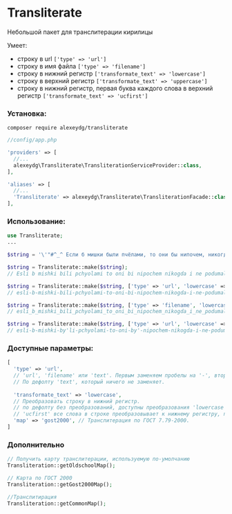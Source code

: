 # Transliterate
Небольшой пакет для транслитерации кирилицы

Умеет:
* строку в url ```['type' => 'url']```
* строку в имя файла ```['type' => 'filename']```
* строку в нижний регистр ```['transformate_text' => 'lowercase']```
* строку в верхний регистр ```['transformate_text' => 'uppercase']```
* строку в нижний регистр, первая буква каждого слова в верхний регистр ```['transformate_text' => 'ucfirst']```

### Установка:
```
composer require alexeydg/transliterate
```

```php
//config/app.php

'providers' => [
  //...
  alexeydg\Transliterate\TransliterationServiceProvider::class,
],

'aliases' => [
  //...
  'Transliterate' => alexeydg\Transliterate\TransliterationFacade::class,
],
```

### Использование:
```php
use Transliterate;
...

$string = '\'"#^_^ Если б мишки были пчёлами, то они бы нипочем, никогда и не подумали так высо́ко строить дом.';

$string = Transliterate::make($string);
// Esli b mishki bili pchyolami to oni bi nipochem nikogda i ne podumali tak visoko stroit dom

$string = Transliterate::make($string, ['type' => 'url', 'lowercase' => true]);
// esli-b-mishki-bili-pchyolami-to-oni-bi-nipochem-nikogda-i-ne-podumali-tak-visoko-stroit-dom

$string = Transliterate::make($string, ['type' => 'filename', 'lowercase' => true]);
// esli_b_mishki_bili_pchyolami_to_oni_bi_nipochem_nikogda_i_ne_podumali_tak_visoko_stroit_dom

$string = Transliterate::make($string, ['type' => 'url', 'lowercase' => true, 'map' => 'gost2000']);
// esli-b-mishki-by'li-pchyolami-to-oni-by'-nipochem-nikogda-i-ne-podumali-tak-vy'soko-stroit`-dom
```

### Доступные параметры:
```php
[
  'type' => 'url',
  // 'url', 'filename' или 'text'. Первым заменяем пробелы на '-', вторым на '_'.
  // По дефолту 'text', который ничего не заменяет.
  
  'transformate_text' => 'lowercase', 
  // Преобразовать строку в нижний регистр.
  // по дефолту без преобразований, доступны преобразования 'lowercase', 'uppercase', 'ucfirst'
  // 'ucfirst' все слова в строке преобразовывает к нижнему регистру, первую букву переводит в верхний регистр
  'map' => 'gost2000', // Транслитерация по ГОСТ 7.79-2000.
]
```

### Дополнительно
```php
// Получить карту транслитерации, используемую по-умолчанию
Transliteration::getOldschoolMap();

// Карта по ГОСТ 2000
Transliteration::getGost2000Map();

//Транслитирация 
Transliteration::getCommonMap();
```
